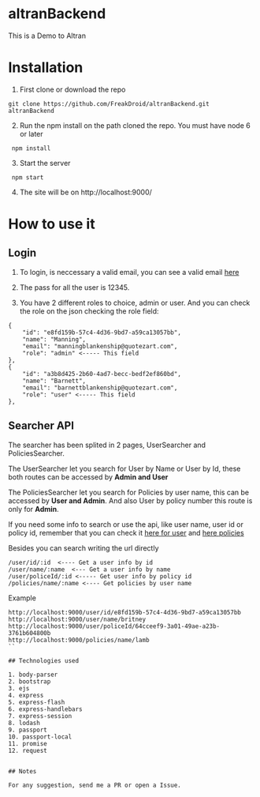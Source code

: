 # altranBackend
This is a Demo to Altran

# Installation

1. First clone or download the repo

```
git clone https://github.com/FreakDroid/altranBackend.git altranBackend
```

2. Run the npm install on the path cloned the repo. You must have node 6 or later

```
 npm install
```

3. Start the server

```
 npm start
```

4. The site will be on http://localhost:9000/


# How to use it

## Login

1. To login, is neccessary a valid email, you can see a valid email [here](http://www.mocky.io/v2/5808862710000087232b75ac)

2. The pass for all the user is 12345.

3. You have 2 different roles to choice, admin or user. And you can check the role on the json checking the role field:

```
{
    "id": "e8fd159b-57c4-4d36-9bd7-a59ca13057bb",
    "name": "Manning",
    "email": "manningblankenship@quotezart.com",
    "role": "admin" <----- This field
},
{
    "id": "a3b8d425-2b60-4ad7-becc-bedf2ef860bd",
    "name": "Barnett",
    "email": "barnettblankenship@quotezart.com",
    "role": "user" <----- This field
},
```

## Searcher API

The searcher has been splited in 2 pages, UserSearcher and PoliciesSearcher.

The UserSearcher let you search for User by Name or User by Id, these both routes can be accessed by **Admin and User**

The PoliciesSearcher let you search for Policies by user name, this can be accessed by **User and Admin**. And also User by policy number this route is only for **Admin**.

If you need some info to search or use the api, like user name, user id or policy id, remember that you can check it [here for user](http://www.mocky.io/v2/5808862710000087232b75ac) and [here policies](http://www.mocky.io/v2/580891a4100000e8242b75c5)

Besides you can search writing the url directly

```
/user/id/:id  <---- Get a user info by id
/user/name/:name  <--- Get a user info by name
/user/policeId/:id <----- Get user info by policy id
/policies/name/:name <---- Get policies by user name
```

Example
```
http://localhost:9000/user/id/e8fd159b-57c4-4d36-9bd7-a59ca13057bb
http://localhost:9000/user/name/britney
http://localhost:9000/user/policeId/64cceef9-3a01-49ae-a23b-3761b604800b
http://localhost:9000/policies/name/lamb
``

## Technologies used

1. body-parser
2. bootstrap
3. ejs
4. express
5. express-flash
6. express-handlebars
7. express-session
8. lodash
9. passport
10. passport-local
11. promise
12. request


## Notes

For any suggestion, send me a PR or open a Issue.



